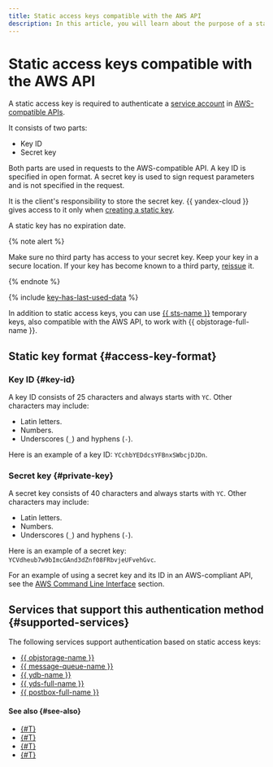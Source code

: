 ```yaml
---
title: Static access keys compatible with the AWS API
description: In this article, you will learn about the purpose of a static access key, its format, and about the services supporting this authentication method.
---
```


# Static access keys compatible with the AWS API


A static access key is required to authenticate a [service account](../users/service-accounts.md) in [AWS-compatible APIs](#supported-services).

It consists of two parts:

* Key ID
* Secret key

Both parts are used in requests to the AWS-compatible API. A key ID is specified in open format. A secret key is used to sign request parameters and is not specified in the request.

It is the client's responsibility to store the secret key. {{ yandex-cloud }} gives access to it only when [creating a static key](../../operations/sa/create-access-key.md).

A static key has no expiration date.

{% note alert %}

Make sure no third party has access to your secret key. Keep your key in a secure location. If your key has become known to a third party, [reissue](../../operations/compromised-credentials.md#access-key-reissue) it.

{% endnote %}

{% include [key-has-last-used-data](../../../_includes/iam/key-has-last-used-data.md) %}

In addition to static access keys, you can use [{{ sts-name }}](sts.md) temporary keys, also compatible with the AWS API, to work with {{ objstorage-full-name }}.

## Static key format {#access-key-format}

### Key ID {#key-id}

A key ID consists of 25 characters and always starts with `YC`. Other characters may include:

* Latin letters.
* Numbers.
* Underscores (`_`) and hyphens (`-`).

Here is an example of a key ID: `YCchbYEDdcsYFBnxSWbcjDJDn`.

### Secret key {#private-key}

A secret key consists of 40 characters and always starts with `YC`. Other characters may include:

* Latin letters.
* Numbers.
* Underscores (`_`) and hyphens (`-`).

Here is an example of a secret key: `YCVdheub7w9bImcGAnd3dZnf08FRbvjeUFvehGvc`.

For an example of using a secret key and its ID in an AWS-compliant API, see the [AWS Command Line Interface](../../../storage/tools/aws-cli.md#config-files) section.

## Services that support this authentication method {#supported-services}

The following services support authentication based on static access keys:

* [{{ objstorage-name }}](../../../storage/s3/index.md)
* [{{ message-queue-name }}](../../../message-queue/api-ref/index.md)
* [{{ ydb-name }}](../../../ydb/docapi/tools/aws-setup.md)
* [{{ yds-full-name }}](../../../data-streams/index.yaml)
* [{{ postbox-full-name }}](../../../postbox/aws-compatible-api/index.md)

#### See also {#see-also}

* [{#T}](../../operations/sa/create-access-key.md)
* [{#T}](./index.md)
* [{#T}](./sts.md)
* [{#T}](../../tutorials/static-key-in-lockbox.md)
